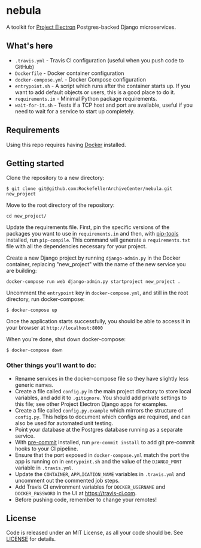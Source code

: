 # nebula
A toolkit for [Project Electron](http://projectelectron.rockarch.org/) Postgres-backed Django microservices.

## What's here

- `.travis.yml` - Travis CI configuration (useful when you push code to GitHub)
- `Dockerfile` - Docker container configuration
- `docker-compose.yml` - Docker Compose configuration
- `entrypoint.sh` - A script which runs after the container starts up. If you want to add default objects or users, this is a good place to do it.
- `requirements.in` - Minimal Python package requirements.
- `wait-for-it.sh` - Tests if a TCP host and port are available, useful if you need to wait for a service to start up completely.

## Requirements

Using this repo requires having [Docker](https://store.docker.com/search?type=edition&offering=community) installed.

## Getting started

Clone the repository to a new directory:

    $ git clone git@github.com:RockefellerArchiveCenter/nebula.git new_project

Move to the root directory of the repository:

    cd new_project/

Update the requirements file. First, pin the specific versions of the packages you want to use in `requirements.in` and then, with [pip-tools](https://github.com/jazzband/pip-tools) installed, run `pip-compile`. This command will generate a `requirements.txt` file with all the dependencies necessary for your project.

Create a new Django project by running `django-admin.py` in the Docker container, replacing "new_project" with the name of the new service you are building:

    docker-compose run web django-admin.py startproject new_project .

Uncomment the `entrypoint` key in `docker-compose.yml`, and still in the root directory, run docker-compose:

    $ docker-compose up

Once the application starts successfully, you should be able to access it in your browser at `http://localhost:8000`

When you're done, shut down docker-compose:

    $ docker-compose down


### Other things you'll want to do:
- Rename services in the docker-compose file so they have slightly less generic names.
- Create a file called `config.py` in the main project directory to store local variables, and add it to `.gitignore`. You should add private settings to this file; see other Project Electron Django apps for examples.
- Create a file called `config.py.example` which mirrors the structure of `config.py`. This helps to document which configs are required, and can also be used for automated unit testing.
- Point your database at the Postgres database running as a separate service.
- With [pre-commit](https://pre-commit.com/) installed, run `pre-commit install` to add git pre-commit hooks to your CI pipeline.
- Ensure that the port exposed in `docker-compose.yml` match the port the app is running on in `entrypoint.sh` and the value of the `DJANGO_PORT` variable in `.travis.yml`.
- Update the `CONTAINER`, `APPLICATION_NAME` variables in `.travis.yml` and uncomment out the commented job steps.
- Add Travis CI environment variables for `DOCKER_USERNAME` and `DOCKER_PASSWORD` in the UI at <https://travis-ci.com>.
- Before pushing code, remember to change your remotes!

## License

Code is released under an MIT License, as all your code should be. See [LICENSE](LICENSE) for details.
